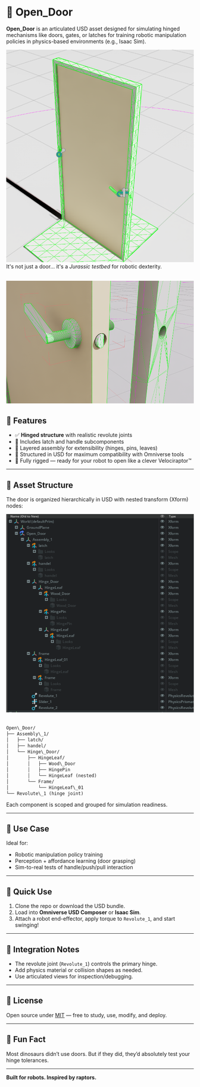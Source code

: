 # 🚪 Open_Door

**Open_Door** is an articulated USD asset designed for simulating hinged mechanisms like doors, gates, or latches for training robotic manipulation policies in physics-based environments (e.g., Isaac Sim).

![Jurassic testbed Door](images/door.png)
It's not just a door... it's a *Jurassic testbed* for robotic dexterity.

![alt text](images/close_up.png)
---

## 🧠 Features

- ✅ **Hinged structure** with realistic revolute joints
- 🦾 Includes latch and handle subcomponents
- 🔧 Layered assembly for extensibility (hinges, pins, leaves)
- 📁 Structured in USD for maximum compatibility with Omniverse tools
- 🦖 Fully rigged — ready for your robot to open like a clever Velociraptor™


---

## 📁 Asset Structure

The door is organized hierarchically in USD with nested transform (Xform) nodes:

![alt text](<images/prim_paths.png>)
```

Open\_Door/
├── Assembly\_1/
│   ├── latch/
│   ├── handel/
│   └── Hinge\_Door/
│       ├── HingeLeaf/
│       │   ├── Wood\_Door
│       │   ├── HingePin
│       │   └── HingeLeaf (nested)
│       └── Frame/
│           └── HingeLeaf\_01
└── Revolute\_1 (hinge joint)

```

Each component is scoped and grouped for simulation readiness.

---

## 🧪 Use Case

Ideal for:
- Robotic manipulation policy training
- Perception + affordance learning (door grasping)
- Sim-to-real tests of handle/push/pull interaction

---

## 🚀 Quick Use

1. Clone the repo or download the USD bundle.
2. Load into **Omniverse USD Composer** or **Isaac Sim**.
3. Attach a robot end-effector, apply torque to `Revolute_1`, and start swinging!

---

## 🧱 Integration Notes

- The revolute joint (`Revolute_1`) controls the primary hinge.
- Add physics material or collision shapes as needed.
- Use articulated views for inspection/debugging.

---

## 🧬 License

Open source under [MIT](../LICENSE) — free to study, use, modify, and deploy.

---

## 🦕 Fun Fact

Most dinosaurs didn’t use doors. But if they did, they’d absolutely test your hinge tolerances.

---

**Built for robots. Inspired by raptors.**
